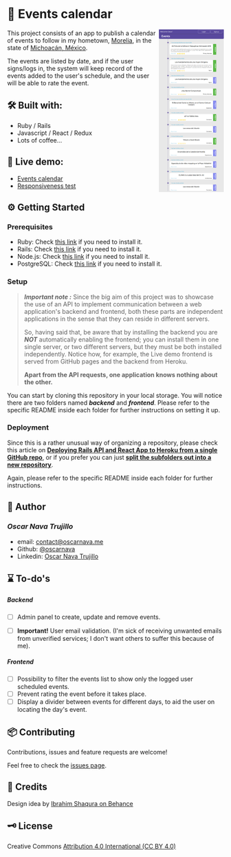 # 📅 Events calendar

[<img src="screencaps/screencapture-events-calendar-2019-12-17-10_14.png" align="right" width="30%">](https://oscarnava.github.io/Events-calendar/)

This project consists of an app to publish a calendar of events to follow in my hometown, [Morelia](https://en.wikipedia.org/wiki/Morelia), in the state of [Michoacán, México](https://en.wikipedia.org/wiki/Michoac%C3%A1n).

The events are listed by date, and if the user signs/logs in, the system will keep record of the events added to the user's schedule, and the user will be able to rate the event.

## 🛠 Built with:
- Ruby / Rails
- Javascript / React / Redux
- Lots of coffee...

## 👀 Live demo:
  * [Events calendar](https://oscarnava.github.io/Events-calendar/)
  * [Responsiveness test](http://ami.responsivedesign.is/?url=https%3A%2F%2Foscarnava.github.io%2FEvents-calendar%2F#)

## ⚙ Getting Started

### Prerequisites
- Ruby: Check [this link](https://www.ruby-lang.org/en/documentation/installation/) if you need to install it.
- Rails: Check [this link](https://guides.rubyonrails.org/getting_started.html) if you need to install it.
- Node.js: Check [this link](https://nodejs.org/es/) if you need to install it.
- PostgreSQL: Check [this link](https://www.postgresql.org/download/) if you need to install it.

### Setup
> _**Important note :**_ Since the big aim of this project was to showcase the use of an API to implement communication between a web application's backend and frontend, both these parts are independent applications in the sense that they can reside in different servers.
>
>So, having said that, be aware that by installing the backend you are _**NOT**_ automatically enabling the frontend; you can install them in one single server, or two different servers, but they must be both installed independently. Notice how, for example, the Live demo frontend is served from GitHub pages and the backend from Heroku.
>
> **Apart from the API requests, one application knows nothing about the other.**

You can start by cloning this repository in your local storage. You will notice there are two folders named _**backend**_ and _**frontend**_. Please refer to the specific README inside each folder for further instructions on setting it up.


### Deployment
Since this is a rather unusual way of organizing a repository, please check this article on [**Deploying Rails API and React App to Heroku from a single GitHub repo**](https://medium.com/@nothingisfunny/deploying-rails-api-and-react-app-to-heroku-from-a-single-github-repo-7d8597abc55a), or if you prefer you can just [**split the subfolders out into a new repository**](https://help.github.com/en/github/using-git/splitting-a-subfolder-out-into-a-new-repository).

Again, please refer to the specific README inside each folder for further instructions.

## 👤 Author
  ### *Oscar Nava Trujillo*
  - email: [contact@oscarnava.me](mailto:contact@oscarnava.me)
  - Github: [@oscarnava]( https://github.com/oscarnava )
  - Linkedin: [Oscar Nava Trujillo](https://www.linkedin.com/in/oscar-nava-trujillo-15847a14a/)

## ⌛ To-do's
##### Backend

- [ ] Admin panel to create, update and remove events.

- [ ] **Important!** User email validation. (I'm sick of receiving unwanted emails from unverified services; I don't want others to suffer this because of me).

##### Frontend
- [ ] Possibility to filter the events list to show only the logged user scheduled events.
- [ ] Prevent rating the event before it takes place.
- [ ] Display a divider between events for different days, to aid the user on locating the day's event.

## 📦 Contributing
Contributions, issues and feature requests are welcome!

Feel free to check the [issues page](https://github.com/oscarnava/Events-calendar/issues).

## 💬 Credits
Design idea by [Ibrahim Shaqura on Behance](https://www.behance.net/ibshaqura)

## 🗝 License
Creative Commons [Attribution 4.0 International (CC BY 4.0)](https://creativecommons.org/licenses/by/4.0/)
